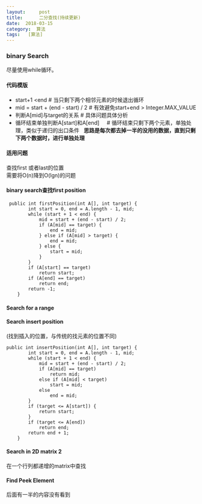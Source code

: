 ```yaml
---
layout:     post
title:      二分查找(持续更新)
date:  2018-03-15
category:  算法
tags:   [算法]
---
```

### binary Search
尽量使用while循环。
#### 代码模版
- start+1 <end                       # 当只剩下两个相邻元素的时候退出循环
- mid = start + (end - start) / 2    # 有效避免start+end > Integer.MAX_VALUE
- 判断A[mid]与target的关系            # 具体问题具体分析
- 循环结束单独判断A[start]和A[end]     # 循环结束只剩下两个元素，单独处理，类似于递归的出口条件  
**思路是每次都去掉一半的没用的数据，直到只剩下两个数据时，进行单独处理**
#### 适用问题
查找first 或者last的位置  
需要将O(n)降到O(lgn)的问题
#### binary search查找first position
```
 public int firstPosition(int A[], int target) {
        int start = 0, end = A.length - 1, mid;
        while (start + 1 < end) {
            mid = start + (end - start) / 2;
            if (A[mid] == target) {
                end = mid;
            } else if (A[mid] > target) {
                end = mid;
            } else {
                start = mid;
            }
        }
        if (A[start] == target)
            return start;
        if (A[end] == target)
            return end;
        return -1;
    }
```
#### Search for a range


#### Search insert position 
(找到插入的位置，与传统的找元素的位置不同)
```
public int insertPosition(int A[], int target) {
        int start = 0, end = A.length - 1, mid;
        while (start + 1 < end) {
            mid = start + (end - start) / 2;
            if (A[mid] == target)
                return mid;
            else if (A[mid] < target)
                start = mid;
            else
                end = mid;
        }
        if (target <= A[start]) {
            return start;
        }
        if (target <= A[end])
            return end;
        return end + 1;
    }
```
#### Search in 2D matrix 2
在一个行列都递增的matrix中查找

#### Find Peek Element

后面有一半的内容没有看到

